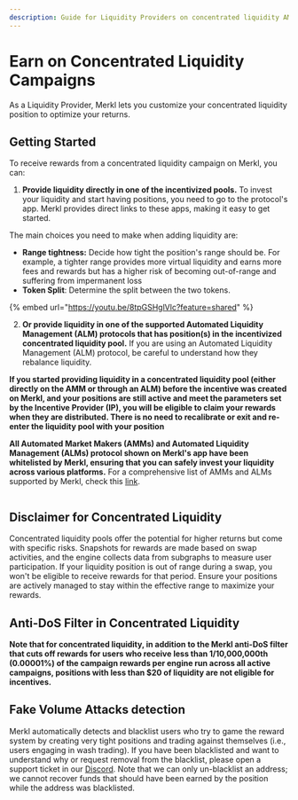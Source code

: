 ```yaml
---
description: Guide for Liquidity Providers on concentrated liquidity AMMs to enjoy Merkl
---
```


# Earn on Concentrated Liquidity Campaigns

As a Liquidity Provider, Merkl lets you customize your concentrated liquidity position to optimize your returns.

## Getting Started

To receive rewards from a concentrated liquidity campaign on Merkl, you can:

1. **Provide liquidity directly in one of the incentivized pools.** To invest your liquidity and start having positions, you need to go to the protocol's app. Merkl provides direct links to these apps, making it easy to get started.&#x20;

The main choices you need to make when adding liquidity are:

* **Range tightness:** Decide how tight the position's range should be. For example, a tighter range provides more virtual liquidity and earns more fees and rewards but has a higher risk of becoming out-of-range and suffering from impermanent loss
* **Token Split**: Determine the split between the two tokens.

{% embed url="https://youtu.be/8tpGSHglVlc?feature=shared" %}

2. **Or provide liquidity in one of the supported Automated Liquidity Management (ALM) protocols that has position(s) in the incentivized concentrated liquidity pool.** If you are using an Automated Liquidity Management (ALM) protocol, be careful to understand how they rebalance liquidity.

**If you started providing liquidity in a concentrated liquidity pool (either directly on the AMM or through an ALM) before the incentive was created on Merkl, and your positions are still active and meet the parameters set by the Incentive Provider (IP), you will be eligible to claim your rewards when they are distributed. There is no need to recalibrate or exit and re-enter the liquidity pool with your position**

**All Automated Market Makers (AMMs) and Automated Liquidity Management (ALMs) protocol shown on Merkl's app have been whitelisted by Merkl, ensuring that you can safely invest your liquidity across various platforms.** For a comprehensive list of AMMs and ALMs supported by Merkl, check this [link](https://app.merkl.xyz/integrations).

<figure><img src="https://docs.merkl.xyz/~gitbook/image?url=https%3A%2F%2F3295124503-files.gitbook.io%2F%7E%2Ffiles%2Fv0%2Fb%2Fgitbook-x-prod.appspot.com%2Fo%2Fspaces%252FKRQdTiHhBGLRKeCCOqdc%252Fuploads%252Fgit-blob-33d4b8e8fec2d21212bdce431024a7ab8cc3b12f%252Fdocs-merkl-for-lps.png%3Falt%3Dmedia&#x26;width=768&#x26;dpr=4&#x26;quality=100&#x26;sign=d0c4c738&#x26;sv=1" alt=""><figcaption></figcaption></figure>

## Disclaimer for Concentrated Liquidity

Concentrated liquidity pools offer the potential for higher returns but come with specific risks. Snapshots for rewards are made based on swap activities, and the engine collects data from subgraphs to measure user participation. If your liquidity position is out of range during a swap, you won't be eligible to receive rewards for that period. Ensure your positions are actively managed to stay within the effective range to maximize your rewards.

## Anti-DoS Filter in Concentrated Liquidity

**Note that for concentrated liquidity, in addition to the Merkl anti-DoS filter that cuts off rewards for users who receive less than 1/10,000,000th (0.00001%) of the campaign rewards per engine run across all active campaigns, positions with less than $20 of liquidity are not eligible for incentives.**

## Fake Volume Attacks detection

Merkl automatically detects and blacklist users who try to game the reward system by creating very tight positions and trading against themselves (i.e., users engaging in wash trading). If you have been blacklisted and want to understand why or request removal from the blacklist, please open a support ticket in our [Discord](https://discord.gg/tZPwmgqH). Note that we can only un-blacklist an address; we cannot recover funds that should have been earned by the position while the address was blacklisted.

